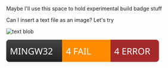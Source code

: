 Maybe I'll use this space to hold experimental build badge stuff

Can I insert a text file as an image? Let's try

![text blob](console-text.svg)

![svg test](badge.svg)
